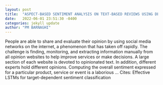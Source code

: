 ```yaml
---
layout: post
title:  "ASPECT-BASED SENTIMENT ANALYSIS ON TEXT-BASED REVIEWS USING DEEP NEURAL NETWORKS AND EMBEDDING MODELS"
date:   2022-06-01 23:51:30 -0400
categories: jekyll update
author: "PM BARNAGHI"
---
```

People are able to share and evaluate their opinion by using social media networks on the internet, a phenomenon that has taken off rapidly. The challenge is finding, monitoring, and extracting information manually from all opinion websites to help improve services or make decisions. A large section of each website is devoted to opinionated text. In addition, different experts hold different opinions. Computing the overall sentiment expressed for a particular product, service or event is a laborious … Cites: ‪Effective LSTMs for target-dependent sentiment classification‬